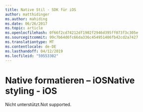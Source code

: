 ```yaml
---
title: Native Stil - SDK für iOS
author: matthidinger
ms.author: mahiding
ms.date: 06/26/2017
ms.topic: article
ms.openlocfilehash: 0f66f2cd74212df1902f2946d395ff073f3c305e
ms.sourcegitcommit: 99c7b64d6fc66da336c454951406fb42cd2a7427
ms.translationtype: MT
ms.contentlocale: de-DE
ms.lasthandoff: 04/12/2019
ms.locfileid: "59553302"
---
```

# <a name="native-styling---ios"></a><span data-ttu-id="9b8fb-102">Native formatieren – iOS</span><span class="sxs-lookup"><span data-stu-id="9b8fb-102">Native styling - iOS</span></span>

<span data-ttu-id="9b8fb-103">Nicht unterstützt.</span><span class="sxs-lookup"><span data-stu-id="9b8fb-103">Not supported.</span></span>